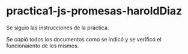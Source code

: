 # practica1-js-promesas-haroldDiaz

Se siguio las instrucciones de la práctica.

Se copió todos los documentos como se indicó y se verificó el funcionaiento de los mismos.
